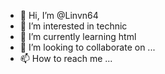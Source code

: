 - 👋 Hi, I’m @Linvn64
- 👀 I’m interested in technic
- 🌱 I’m currently learning html
- 💞️ I’m looking to collaborate on ...
- 📫 How to reach me ...

<!---
Linvn64/Linvn64 is a ✨ special ✨ repository because its `README.md` (this file) appears on your GitHub profile.
You can click the Preview link to take a look at your changes.
--->
